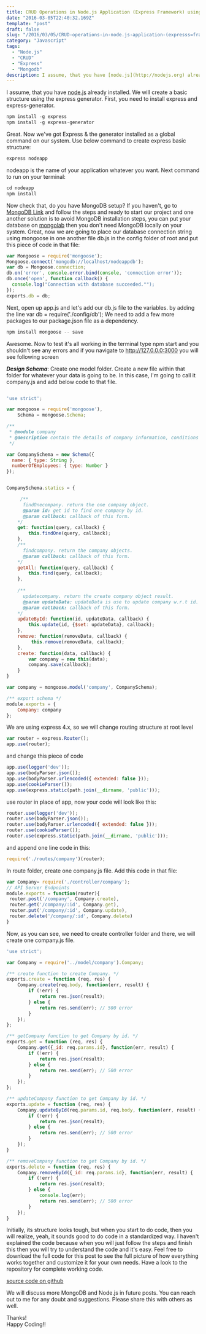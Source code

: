 ```yaml
---
title: CRUD Operations in Node.js Application (Express Framework) using mongodb
date: "2016-03-05T22:40:32.169Z"
template: "post"
draft: false
slug: "/2016/03/05/CRUD-operations-in-node.js-application-(expresss=framework)-using-mongodb"
category: "Javascript"
tags:
  - "Node.js"
  - "CRUD"
  - "Express"
  - "Mongodb"
description: I assume, that you have [node.js](http://nodejs.org) already installed. We will create a basic structure using the express generator...
---
```

I assume, that you have [node.js](http://nodejs.org) already installed. We will create a basic structure using the express generator. First, you need to install express and express-generator.

```js
npm install -g express
npm install -g express-generator
```

Great. Now we've got Express & the generator installed as a global command on our system. Use below command to create express basic structure:

```js
express nodeapp
```

nodeapp is the name of your application whatever you want. Next command to run on your terminal:

```js
cd nodeapp
npm install
```

Now check that, do you have MongoDB setup? If you haven't, go to [MongoDB Link](https://docs.mongodb.com/manual/tutorial/install-mongodb-on-os-x/) and follow the steps and ready to start our project and one another solution is to avoid MongoDB installation steps, you can put your database on [mongolab](http://mongolab.com) then you don't need MongoDB locally on your system. Great, now we are going to place our database connection string using mongoose in one another file db.js in the config folder of root and put this piece of code in that file:

```js
var Mongoose = require('mongoose');
Mongoose.connect('mongodb://localhost/nodeappdb'); 
var db = Mongoose.connection;
db.on('error', console.error.bind(console, 'connection error'));
db.once('open', function callback() {
  console.log("Connection with database succeeded."");
});
exports.db = db;
```

Next, open up app.js and let's add our db.js file to the variables. by adding the line var db = require('./config/db');
We need to add a few more packages to our package.json file as a dependency.

```js
npm install mongoose -- save
```
Awesome. Now to test it's all working in the terminal type npm start and you shouldn't see any errors and if you navigate to http://127.0.0.0:3000 you will see following screen

**_Design Schema_**: Create one model folder. Create a new file within that folder for whatever your data is going to be. In this case, I'm going to call it company.js and add below code to that file.

```js

'use strict';

var mongoose = require('mongoose'),
    Schema = mongoose.Schema;

/**
 * @module company
 * @description contain the details of company information, conditions and actions.
 */

var CompanySchema = new Schema({
  name: { type: String },
  numberOfEmployees: { type: Number }
});


CompanySchema.statics = {

     /**
      findOnecompany. return the one company object.
      @param id: get id to find one company by id.
      @param callback: callback of this form.
    */
    get: function(query, callback) {
        this.findOne(query, callback);
    },
    /**
      findcompany. return the company objects.
      @param callback: callback of this form.
    */
    getAll: function(query, callback) {
        this.find(query, callback);
    },
    
    /**
      updatecompany. return the create company object result.
      @param updateData: updateData is use to update company w.r.t id.
      @param callback: callback of this form.
    */
    updateById: function(id, updateData, callback) {
        this.update(id, {$set: updateData}, callback);
    },
    remove: function(removeData, callback) {
         this.remove(removeData, callback);
    },
    create: function(data, callback) {
        var company = new this(data);
        company.save(callback);
    }
}

var company = mongoose.model('company', CompanySchema);

/** export schema */
module.exports = {
    Company: company
};
```

We are using express 4.x, so we will change routing structure at root level

```js
var router = express.Router();
app.use(router);
```

and change this piece of code

```js
app.use(logger('dev'));
app.use(bodyParser.json());
app.use(bodyParser.urlencoded({ extended: false }));
app.use(cookieParser());
app.use(express.static(path.join(__dirname, 'public')));
```

use router in place of app, now your code will look like this:

```js
router.use(logger('dev'));
router.use(bodyParser.json());
router.use(bodyParser.urlencoded({ extended: false }));
router.use(cookieParser());
router.use(express.static(path.join(__dirname, 'public')));
```

and append one line code in this:

```js
require('./routes/company')(router);
```
In route folder, create one company.js file. Add this code in that file:
```js
var Company= require('./controller/company');
// API Server Endpoints
module.exports = function(router){
 router.post('/company', Company.create),
 router.get('/company/:id', Company.get),
 router.put('/company/:id', Company.update),
 router.delete('/company/:id', Company.delete)
}
```
Now, as you can see, we need to create controller folder and there, we will create one company.js file.

```js
'use strict';

var Company = require('../model/company').Company;

/** create function to create Company. */
exports.create = function (req, res) {
    Company.create(req.body, function(err, result) {
        if (!err) {
            return res.json(result);
        } else {
            return res.send(err); // 500 error
        }
    });
};

/** getCompany function to get Company by id. */
exports.get = function (req, res) {
    Company.get({_id: req.params.id}, function(err, result) {
        if (!err) {
            return res.json(result);
        } else {
            return res.send(err); // 500 error
        }
    });
};

/** updateCompany function to get Company by id. */
exports.update = function (req, res) {
    Company.updateById(req.params.id, req.body, function(err, result) {
        if (!err) {
            return res.json(result);
        } else {
            return res.send(err); // 500 error
        }
    });
}

/** removeCompany function to get Company by id. */
exports.delete = function (req, res) {
    Company.removeById({_id: req.params.id}, function(err, result) {
        if (!err) {
            return res.json(result);
        } else {
            console.log(err);
            return res.send(err); // 500 error
        }
    });
}
```
Initially, its structure looks tough, but when you start to do code, then you will realize, yeah, it sounds good to do code in a standardized way. I haven't explained the code because when you will just follow the steps and finish this then you will try to understand the code and it's easy.
Feel free to download the full code for this post to see the full picture of how everything works together and customize it for your own needs. Have a look to the repository for complete working code.

[source code on github](https://github.com/pandeysoni/nodeapp)  

We will discuss more MongoDB and Node.js in future posts.
You can reach out to me for any doubt and suggestions. Please share this with others as well.

Thanks!   
Happy Coding!!
